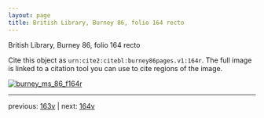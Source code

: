```yaml
---
layout: page
title: British Library, Burney 86, folio 164 recto
---
```


British Library, Burney 86, folio 164 recto

Cite this object as `urn:cite2:citebl:burney86pages.v1:164r`.  The full image is linked to a citation tool you can use to cite regions of the image.

[![burney_ms_86_f164r](http://www.homermultitext.org/iipsrv?IIIF=/project/homer/pyramidal/deepzoom/citebl/burney86imgs/v1/burney_ms_86_f164r.tif/full/800,/0/default.jpg)](http://www.homermultitext.org/ict2/?urn=urn:cite2:citebl:burney86imgs.v1:burney_ms_86_f164r) 

---

previous:  [163v](../163v/) | next: [164v](../164v/)